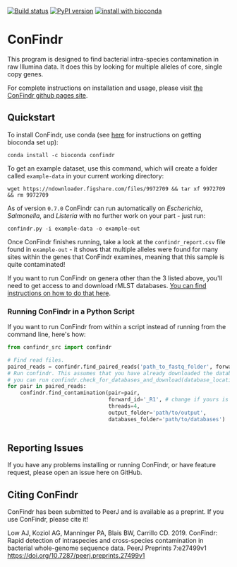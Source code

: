 [![Build status](https://travis-ci.org/OLC-Bioinformatics/ConFindr.svg?master)](https://travis-ci.org/OLC-Bioinformatics)
[![PyPI version](https://badge.fury.io/py/confindr.svg)](https://badge.fury.io/py/confindr)
[![install with bioconda](https://img.shields.io/badge/install%20with-bioconda-brightgreen.svg?style=flat-square)](http://bioconda.github.io/recipes/confindr/README.html)

# ConFindr

This program is designed to find bacterial intra-species contamination in raw Illumina data. It does this
 by looking for multiple alleles of core, single copy genes.

For complete instructions on installation and usage, please visit [the ConFindr github pages site](https://olc-bioinformatics.github.io/ConFindr/).

## Quickstart

To install ConFindr, use conda (see [here](https://bioconda.github.io/) for instructions on getting bioconda set up): 

`conda install -c bioconda confindr`

To get an example dataset, use this command, which will create a folder called `example-data` in your current working directory: 

`wget https://ndownloader.figshare.com/files/9972709 && tar xf 9972709 && rm 9972709`

As of version `0.7.0` ConFindr can run automatically on _Escherichia_, _Salmonella_, and _Listeria_ with no further 
work on your part - just run:

`confindr.py -i example-data -o example-out`

Once ConFindr finishes running, take a look at the `confindr_report.csv` file found in `example-out` - it shows that multiple
alleles were found for many sites within the genes that ConFindr examines, meaning that this sample is quite contaminated!

If you want to run ConFindr on genera other than the 3 listed above, you'll need to get access to and download rMLST databases. 
[You can find instructions on how to do that here](https://olc-bioinformatics.github.io/ConFindr/install/#downloading-confindr-databases).

### Running ConFindr in a Python Script

If you want to run ConFindr from within a script instead of running from the command line, here's how:

```python
from confindr_src import confindr

# Find read files.
paired_reads = confindr.find_paired_reads('path_to_fastq_folder', forward_id='_R1', reverse_id='_R2')
# Run confindr. This assumes that you have already downloaded the databases. If you haven't,
# you can run confindr.check_for_databases_and_download(database_location='path/where/you/want/to/download, tmpdir='a/tmp/dir')
for pair in paired_reads:
    confindr.find_contamination(pair=pair,
                                forward_id='_R1', # change if yours is different
                                threads=4, 
                                output_folder='path/to/output',
                                databases_folder='path/to/databases')
                                
```


## Reporting Issues

If you have any problems installing or running ConFindr, or have feature request,
please open an issue here on GitHub.


## Citing ConFindr

ConFindr has been submitted to PeerJ and is available as a preprint. If you use ConFindr, please cite it!

Low AJ, Koziol AG, Manninger PA, Blais BW, Carrillo CD. 2019. ConFindr: Rapid detection of intraspecies and cross-species contamination in bacterial whole-genome sequence data. PeerJ Preprints 7:e27499v1 https://doi.org/10.7287/peerj.preprints.27499v1
